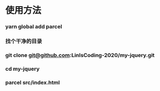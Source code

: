 # 使用方法

### yarn global add parcel
### 找个干净的目录
### git clone git@github.com:LinIsCoding-2020/my-jquery.git
### cd my-jquery
### parcel src/index.html
